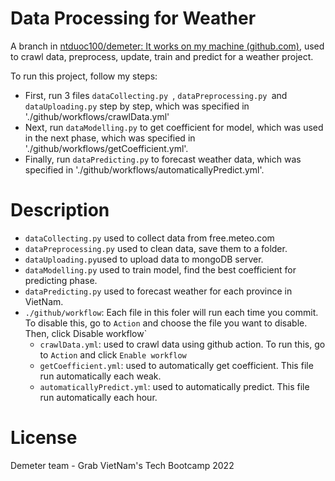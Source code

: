 # Data Processing for Weather

A branch in [ntduoc100/demeter: It works on my machine (github.com)](https://github.com/ntduoc100/demeter), used to crawl data, preprocess, update, train and predict for a weather project.

To run this project, follow my steps:

- First, run 3 files `dataCollecting.py `, `dataPreprocessing.py `and `dataUploading.py` step by step, which was specified in './github/workflows/crawlData.yml'
- Next, run `dataModelling.py` to get coefficient for model, which was used in the next phase, which was specified in './github/workflows/getCoefficient.yml'.
- Finally, run `dataPredicting.py` to forecast weather data, which was specified in './github/workflows/automaticallyPredict.yml'.

# Description
- `dataCollecting.py` used to collect data from free.meteo.com
- `dataPreprocessing.py` used to clean data, save them to a folder.
- `dataUploading.py`used to upload data to mongoDB server.
- `dataModelling.py` used to train model, find the best coefficient for predicting phase.
- `dataPredicting.py` used to forecast weather for each province in VietNam.
- `./github/workflow`: Each file in this foler will run each time you commit. To disable this, go to `Action` and choose the file you want to disable. Then, click Disable workflow`
  - `crawlData.yml`: used to crawl data using github action. To run this, go to `Action` and click `Enable workflow`
  - `getCoefficient.yml`: used to automatically get coefficient. This file run automatically each weak.
  - `automaticallyPredict.yml`: used to automatically predict. This file run automatically each hour.

# License

Demeter team - Grab VietNam's Tech Bootcamp 2022

   
